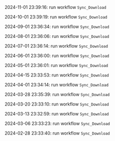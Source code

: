 2024-11-01 23:39:16: run workflow `Sync_Download` 

2024-10-01 23:39:19: run workflow `Sync_Download` 

2024-09-01 23:36:34: run workflow `Sync_Download` 

2024-08-01 23:36:06: run workflow `Sync_Download` 

2024-07-01 23:36:14: run workflow `Sync_Download` 

2024-06-01 23:36:00: run workflow `Sync_Download` 

2024-05-01 23:36:01: run workflow `Sync_Download` 

2024-04-15 23:33:53: run workflow `Sync_Download` 

2024-04-01 23:34:14: run workflow `Sync_Download` 

2024-03-28 23:35:39: run workflow `Sync_Download` 

2024-03-20 23:33:10: run workflow `Sync_Download` 

2024-03-13 23:32:59: run workflow `Sync_Download` 

2024-03-06 23:33:23: run workflow `Sync_Download` 

2024-02-28 23:33:40: run workflow `Sync_Download` 



